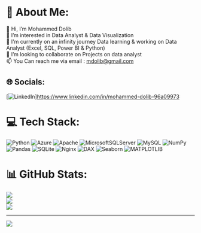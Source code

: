 # 💫 About Me:
👋 Hi, I’m Mohammed Dolib<br>👀 I’m interested in Data Analyst & Data Visualization<br>🌱 I'm currently on an infinity journey Data learning & working on Data Analyst (Excel, SQL, Power BI & Python)<br>💞️ I’m looking to collaborate on Projects on data analyst<br>📫 You Can reach me via email : mdolib@gmail.com


## 🌐 Socials:
[![LinkedIn](https://img.shields.io/badge/LinkedIn-%230077B5.svg?logo=linkedin&logoColor=white)]https://www.linkedin.com/in/mohammed-dolib-96a09973

# 💻 Tech Stack:
![Python](https://img.shields.io/badge/python-3670A0?style=for-the-badge&logo=python&logoColor=ffdd54) ![Azure](https://img.shields.io/badge/azure-%230072C6.svg?style=for-the-badge&logo=azure-devops&logoColor=white) ![Apache](https://img.shields.io/badge/apache-%23D42029.svg?style=for-the-badge&logo=apache&logoColor=white) ![MicrosoftSQLServer](https://img.shields.io/badge/Microsoft%20SQL%20Sever-CC2927?style=for-the-badge&logo=microsoft%20sql%20server&logoColor=white) ![MySQL](https://img.shields.io/badge/mysql-%2300f.svg?style=for-the-badge&logo=mysql&logoColor=white) ![NumPy](https://img.shields.io/badge/numpy-%23013243.svg?style=for-the-badge&logo=numpy&logoColor=white) ![Pandas](https://img.shields.io/badge/pandas-%23150458.svg?style=for-the-badge&logo=pandas&logoColor=white) ![SQLite](https://img.shields.io/badge/sqlite-%2307405e.svg?style=for-the-badge&logo=sqlite&logoColor=white) ![Nginx](https://img.shields.io/badge/nginx-%23009639.svg?style=for-the-badge&logo=nginx&logoColor=white)
![DAX](https://img.shields.io/badge/DAX-3670A0?style=for-the-badge&logo=DAX&logoColor=ffdd54)
![Seaborn](https://img.shields.io/badge/Seaborn-3670A0?style=for-the-badge&logo=Seaborn&logoColor=ffdd54)
![MATPLOTLIB](https://img.shields.io/badge/MATPLOTLIB-3670A0?style=for-the-badge&logo=MATPLOTLIB&logoColor=ffdd54)
# 📊 GitHub Stats:
![](https://github-readme-stats.vercel.app/api?username=mdolib&theme=dark&hide_border=false&include_all_commits=true&count_private=true)<br/>
![](https://github-readme-streak-stats.herokuapp.com/?user=mdolib&theme=dark&hide_border=false)<br/>
![](https://github-readme-stats.vercel.app/api/top-langs/?username=mdolib&theme=dark&hide_border=false&include_all_commits=true&count_private=true&layout=compact)

---
[![](https://visitcount.itsvg.in/api?id=mdolib&icon=0&color=0)](https://visitcount.itsvg.in)

<!---
mdolib/mdolib is a ✨ special ✨ repository because its `README.md` (this file) appears on your GitHub profile.
You can click the Preview link to take a look at your changes.
--->
